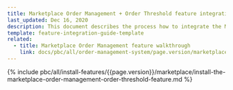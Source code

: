 ```yaml
---
title: Marketplace Order Management + Order Threshold feature integration
last_updated: Dec 16, 2020
description: This document describes the process how to integrate the Marketplace Order Management Feature + Order Threshold feature into a Spryker project.
template: feature-integration-guide-template
related:
  - title: Marketplace Order Management feature walkthrough
    link: docs/pbc/all/order-management-system/page.version/marketplace/marketplace-order-management-feature-overview/marketplace-order-management-feature-overview.html
---
```


{% include pbc/all/install-features/{{page.version}}/marketplace/install-the-marketplace-order-management-order-threshold-feature.md %} <!-- To edit, see /_includes/pbc/all/install-features/202311.0/marketplace/install-the-marketplace-order-management-order-threshold-feature.md -->
